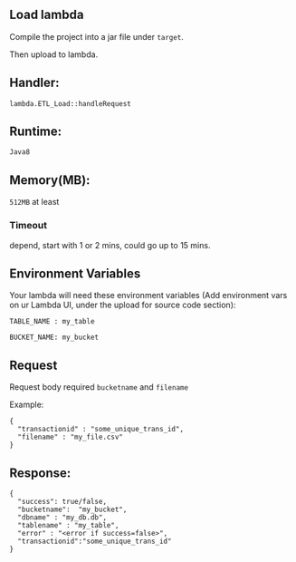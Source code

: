 ## Load lambda

Compile the project into a jar file under ```target```.

Then upload to lambda.

## Handler: 
```lambda.ETL_Load::handleRequest```

## Runtime: 
```Java8```

## Memory(MB): 
```512MB``` at least

### Timeout
depend, start with 1 or 2 mins, could go up to 15 mins.


## Environment Variables
Your lambda will need these environment variables (Add environment vars on ur Lambda UI, under the upload for source code section): 


```TABLE_NAME : my_table```

```BUCKET_NAME: my_bucket```



## Request
Request body required ```bucketname``` and ```filename```

Example: 

```
{
  "transactionid" : "some_unique_trans_id",
  "filename" : "my_file.csv"
}
```

## Response:
```
{
  "success": true/false,
  "bucketname":  "my_bucket",
  "dbname" : "my_db.db",
  "tablename" : "my_table",
  "error" : "<error if success=false>",
  "transactionid":"some_unique_trans_id"
}
```

